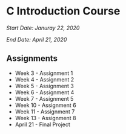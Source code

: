# C Introduction Course

*Start Date: Januray 22, 2020*

*End Date: April 21, 2020*

## Assignments

- Week 3 - Assignment 1 
- Week 4 - Assignment 2
- Week 5 - Assignment 3
- Week 6 - Assignment 4
- Week 7 - Assignment 5
- Week 10 - Assignment 6
- Week 11 - Assignment 7
- Week 13 - Assignment 8
- April 21 - Final Project
